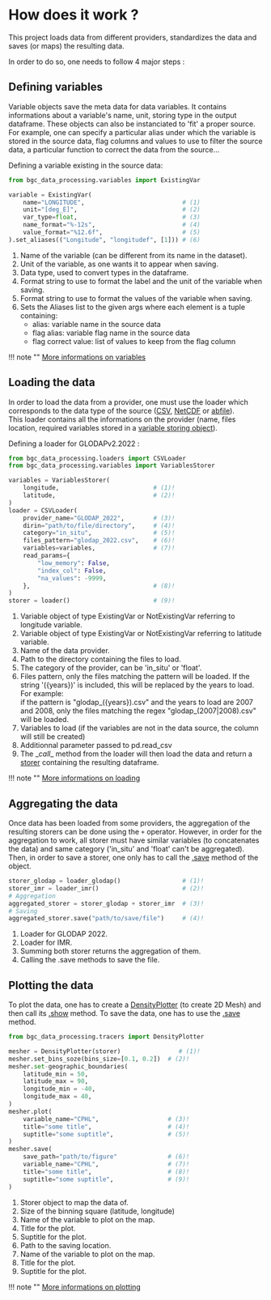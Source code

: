 # How does it work ?

This project loads data from different providers, standardizes the data and saves (or maps) the resulting data.

In order to do so, one needs to follow 4 major steps :
## Defining variables

Variable objects save the meta data for data variables.
It contains informations about a variable's name, unit, storing type in the output dataframe.
These objects can also be instanciated to 'fit' a proper source. <br />
For example, one can specify a particular alias under which the variable is stored in the source data,
flag columns and values to use to filter the source data, a particular function to correct the data from the source...

Defining a variable existing in the source data: <br />

``` py
from bgc_data_processing.variables import ExistingVar

variable = ExistingVar(
    name="LONGITUDE",                           # (1)
    unit="[deg_E]",                             # (2)
    var_type=float,                             # (3)
    name_format="%-12s",                        # (4)
    value_format="%12.6f",                      # (5)
).set_aliases(("Longitude", "longitudef", [1])) # (6)
```

1. Name of the variable (can be different from its name in the dataset).
2. Unit of the variable, as one wants it to appear when saving.
3. Data type, used to convert types in the dataframe.
4. Format string to use to format the label and the unit of the variable when saving.
5. Format string to use to format the values of the variable when saving.
6. Sets the Aliases list to the given args where each element is a tuple containing:
    - alias: variable name in the source data
    - flag alias: variable flag name in the source data
    - flag correct value: list of values to keep from the flag column

!!! note ""
    [More informations on variables]({{fix_url("how_it_works/variables.md")}})

## Loading the data

In order to load the data from a provider, one must use the loader which corresponds to the data type of the source ([CSV]({{fix_url("reference/loaders/#bgc_data_processing.loaders.csv_loaders.CSVLoader")}}), [NetCDF]({{fix_url("reference/loaders/#bgc_data_processing.loaders.netcdf_loaders.NetCDFLoader")}}) or [abfile]({{fix_url("reference/loaders/#bgc_data_processing.loaders.abfiles_loaders.ABFileLoader")}})). <br/>
This loader contains all the informations on the provider (name, files location, required variables stored in a [variable storing object]({{fix_url("reference/variables/#bgc_data_processing.variables.VariablesStorer")}})).

Defining a loader for GLODAPv2.2022 :

``` py
from bgc_data_processing.loaders import CSVLoader
from bgc_data_processing.variables import VariablesStorer

variables = VariablesStorer(
    longitude,                          # (1)!
    latitude,                           # (2)!
)
loader = CSVLoader(
    provider_name="GLODAP_2022",        # (3)!
    dirin="path/to/file/directory",     # (4)!
    category="in_situ",                 # (5)!
    files_pattern="glodap_2022.csv",    # (6)!
    variables=variables,                # (7)!
    read_params={
        "low_memory": False,
        "index_col": False,
        "na_values": -9999,
    },                                  # (8)!
)
storer = loader()                       # (9)!
```

1. Variable object of type ExistingVar or NotExistingVar referring to longitude variable.
2. Variable object of type ExistingVar or NotExistingVar referring to latitude variable.
3. Name of the data provider.
4. Path to the directory containing the files to load.
5. The category of the provider, can be 'in_situ' or 'float'.
6. Files pattern, only the files matching the pattern will be loaded. If the string '({years})' is included, this will be replaced by the years to load. For example: <br/>
if the pattern is "glodap_({years}).csv" and the years to load are 2007 and 2008, only the files matching the regex "glodap_(2007|2008).csv" will be loaded.
7. Variables to load (if the variables are not in the data source, the column will still be created)
8. Additionnal parameter passed to pd.read_csv
9. The \__call__ method from the loader will then load the data and return a [storer]({{fix_url("reference/data_classes/#bgc_data_processing.data_classes.Storer")}}) containing the resulting dataframe.

!!! note ""
    [More informations on loading]({{fix_url("how_it_works/loading.md")}})

## Aggregating the data

Once data has been loaded from some providers, the aggregation of the resulting storers can be done using the `+` operator. However, in order for the aggregation to work, all storer must have similar variables (to concatenates the data) and same category ('in_situ' and 'float' can't be aggregated). <br/>
Then, in order to save a storer, one only has to call the [.save]({{fix_url("reference/data_classes/#bgc_data_processing.data_classes.Storer.save")}}) method of the object.

``` py
storer_glodap = loader_glodap()                 # (1)!
storer_imr = loader_imr()                       # (2)!
# Aggregation
aggregated_storer = storer_glodap + storer_imr  # (3)!
# Saving
aggregated_storer.save("path/to/save/file")     # (4)!
```

1. Loader for GLODAP 2022.
2. Loader for IMR.
3. Summing both storer returns the aggregation of them.
4. Calling the .save methods to save the file.

## Plotting the data

To plot the data, one has to create a [DensityPlotter]({{fix_url("reference/tracers/#bgc_data_processing.tracers.DensityPlotter")}}) (to create 2D Mesh) and then call its [.show]({{fix_url("reference/tracers/#bgc_data_processing.tracers.DensityPlotter.show")}}) method.
To save the data, one has to use the [.save]({{fix_url("reference/tracers/#bgc_data_processing.tracers.DensityPlotter.save")}}) method.

``` py
from bgc_data_processing.tracers import DensityPlotter

mesher = DensityPlotter(storer)                # (1)!
mesher.set_bins_soze(bins_size=[0.1, 0.2])  # (2)!
mesher.set-geographic_boundaries(
    latitude_min = 50,
    latitude_max = 90,
    longitude_min = -40,
    longitude_max = 40,
)
mesher.plot(
    variable_name="CPHL",                   # (3)!
    title="some title",                     # (4)!
    suptitle="some suptitle",               # (5)!
)
mesher.save(
    save_path="path/to/figure"              # (6)!
    variable_name="CPHL",                   # (7)!
    title="some title",                     # (8)!
    suptitle="some suptitle",               # (9)!
)
```

1. Storer object to map the data of.
2. Size of the binning square (latitude, longitude)
3. Name of the variable to plot on the map.
4. Title for the plot.
5. Suptitle for the plot.
6. Path to the saving location.
7. Name of the variable to plot on the map.
8. Title for the plot.
9. Suptitle for the plot.

!!! note ""
    [More informations on plotting]({{fix_url("how_it_works/plotting.md")}})

